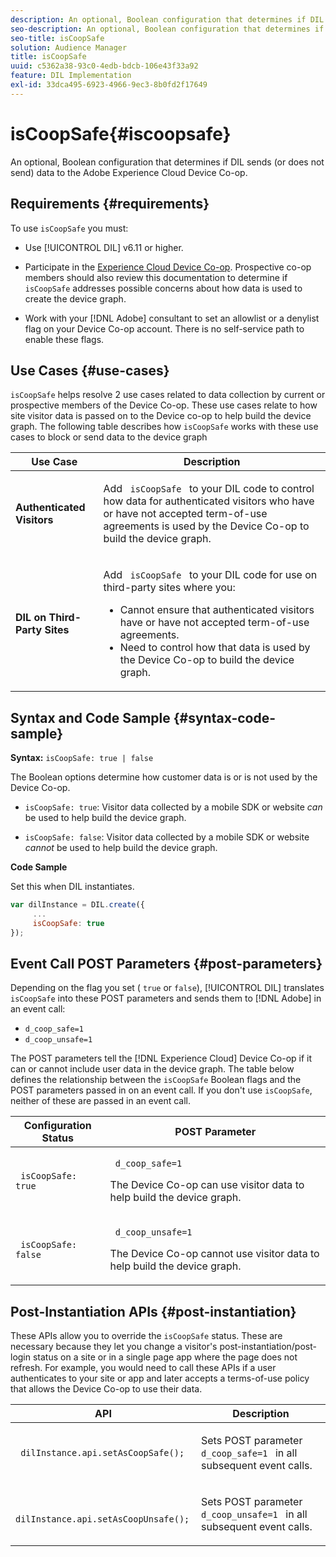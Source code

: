 ```yaml
---
description: An optional, Boolean configuration that determines if DIL sends (or does not send) data to the Adobe Experience Cloud Device Co-op.
seo-description: An optional, Boolean configuration that determines if DIL sends (or does not send) data to the Adobe Experience Cloud Device Co-op.
seo-title: isCoopSafe
solution: Audience Manager
title: isCoopSafe
uuid: c5362a38-93c0-4edb-bdcb-106e43f33a92
feature: DIL Implementation
exl-id: 33dca495-6923-4966-9ec3-8b0fd2f17649
---
```

# isCoopSafe{#iscoopsafe}

An optional, Boolean configuration that determines if DIL sends (or does not send) data to the Adobe Experience Cloud Device Co-op.

## Requirements {#requirements}

To use `isCoopSafe` you must:

* Use [!UICONTROL DIL] v6.11 or higher. 
* Participate in the [Experience Cloud Device Co-op](https://experienceleague.adobe.com/docs/device-co-op/using/home.html). Prospective co-op members should also review this documentation to determine if `isCoopSafe` addresses possible concerns about how data is used to create the device graph. 

* Work with your [!DNL Adobe] consultant to set an allowlist or a denylist flag on your Device Co-op account. There is no self-service path to enable these flags.

## Use Cases {#use-cases}

`isCoopSafe` helps resolve 2 use cases related to data collection by current or prospective members of the Device Co-op. These use cases relate to how site visitor data is passed on to the Device co-op to help build the device graph. The following table describes how `isCoopSafe` works with these use cases to block or send data to the device graph

<table id="table_A24C63D2A21F47EDBAC8FA5E7BE888D8"> 
 <thead> 
  <tr> 
   <th colname="col1" class="entry"> Use Case </th> 
   <th colname="col2" class="entry"> Description </th> 
  </tr> 
 </thead>
 <tbody> 
  <tr> 
   <td colname="col1"> <p> <b>Authenticated Visitors</b> </p> </td> 
   <td colname="col2"> <p>Add <code> isCoopSafe </code> to your <span class="wintitle"> DIL </span> code to control how data for authenticated visitors who have or have not accepted term-of-use agreements is used by the Device Co-op to build the device graph. </p> </td> 
  </tr> 
  <tr> 
   <td colname="col1"> <p> <b>DIL on Third-Party Sites</b> </p> </td> 
   <td colname="col2"> <p>Add <code> isCoopSafe </code> to your <span class="wintitle"> DIL </span> code for use on third-party sites where you: </p> <p> 
     <ul id="ul_C27BB26510314834A2A7CD99D46DA4AC"> 
      <li id="li_4E6AE574F18646F09C0CF4553EEA1A9E">Cannot ensure that authenticated visitors have or have not accepted term-of-use agreements. </li> 
      <li id="li_26D0561BF32B4278B0A6B5082C17FED8">Need to control how that data is used by the Device Co-op to build the device graph. </li> 
     </ul> </p> </td> 
  </tr> 
 </tbody> 
</table>

## Syntax and Code Sample {#syntax-code-sample}

**Syntax:** `isCoopSafe: true | false`

The Boolean options determine how customer data is or is not used by the Device Co-op.

* `isCoopSafe: true`: Visitor data collected by a mobile SDK or website *can* be used to help build the device graph. 

* `isCoopSafe: false`: Visitor data collected by a mobile SDK or website *cannot* be used to help build the device graph.

**Code Sample**

Set this when DIL instantiates.

```js
var dilInstance = DIL.create({ 
     ... 
     isCoopSafe: true 
});
```

## Event Call POST Parameters {#post-parameters}

Depending on the flag you set ( `true` or `false`), [!UICONTROL DIL] translates `isCoopSafe` into these POST parameters and sends them to [!DNL Adobe] in an event call:

* `d_coop_safe=1` 
* `d_coop_unsafe=1`

The POST parameters tell the [!DNL Experience Cloud] Device Co-op if it can or cannot include user data in the device graph. The table below defines the relationship between the `isCoopSafe` Boolean flags and the POST parameters passed in on an event call. If you don't use `isCoopSafe`, neither of these are passed in an event call.

<table id="table_0A544534CA904F4D9836A34B8C1EACBB"> 
 <thead> 
  <tr> 
   <th colname="col1" class="entry"> Configuration Status </th> 
   <th colname="col2" class="entry"> POST Parameter </th> 
  </tr> 
 </thead>
 <tbody> 
  <tr> 
   <td colname="col1"> <p> <code> isCoopSafe: true </code> </p> </td> 
   <td colname="col2"> <p> <code> d_coop_safe=1 </code> </p> <p>The Device Co-op can use visitor data to help build the device graph. </p> </td> 
  </tr> 
  <tr> 
   <td colname="col1"> <p> <code> isCoopSafe: false </code> </p> </td> 
   <td colname="col2"> <p> <code> d_coop_unsafe=1 </code> </p> <p>The Device Co-op cannot use visitor data to help build the device graph. </p> </td> 
  </tr> 
 </tbody> 
</table>

## Post-Instantiation APIs {#post-instantiation}

These APIs allow you to override the `isCoopSafe` status. These are necessary because they let you change a visitor's post-instantiation/post-login status on a site or in a single page app where the page does not refresh. For example, you would need to call these APIs if a user authenticates to your site or app and later accepts a terms-of-use policy that allows the Device Co-op to use their data.

<table id="table_BAA96B1F82BE48C3A61A1AF1367BA45C"> 
 <thead> 
  <tr> 
   <th colname="col1" class="entry"> API </th> 
   <th colname="col2" class="entry"> Description </th> 
  </tr> 
 </thead>
 <tbody> 
  <tr> 
   <td colname="col1"> <p> <code> dilInstance.api.setAsCoopSafe(); </code> </p> </td> 
   <td colname="col2"> <p>Sets POST parameter <code> d_coop_safe=1 </code> in all subsequent event calls. </p> </td> 
  </tr> 
  <tr> 
   <td colname="col1"> <p> <code> dilInstance.api.setAsCoopUnsafe(); </code> </p> </td> 
   <td colname="col2"> <p>Sets POST parameter <code> d_coop_unsafe=1 </code> in all subsequent event calls. </p> </td> 
  </tr> 
 </tbody> 
</table>

<!-- 

Wiki page https://wiki.corp.adobe.com/x/RCfFTg

 -->

